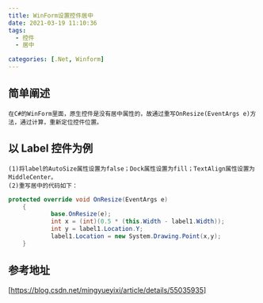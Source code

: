 ```yaml
---
title: WinForm设置控件居中
date: 2021-03-19 11:10:36
tags:
  - 控件
  - 居中

categories: [.Net, Winform]
---
```


## 简单阐述

    在C#的WinForm里面，原生控件是没有居中属性的，故通过重写OnResize(EventArgs e)方法，通过计算，重新定位控件位置。

## 以 Label 控件为例

    (1)将label的AutoSize属性设置为false；Dock属性设置为fill；TextAlign属性设置为MiddleCenter。
    (2)重写居中的代码如下：

``` C#
protected override void OnResize(EventArgs e)
    {
            base.OnResize(e);
            int x = (int)(0.5 * (this.Width - label1.Width));
            int y = label1.Location.Y;
            label1.Location = new System.Drawing.Point(x,y);
    }
```

## 参考地址

[https://blog.csdn.net/mingyueyixi/article/details/55035935]
